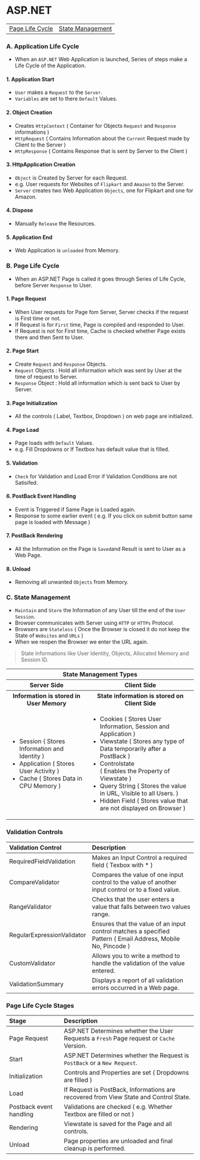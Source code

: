 # ASP.NET 

<table>
  <tr>
    <td><a href='#page'>Page Life Cycle</a></td>
    <td><a href='#state'>State Management</a></td>
  </tr>
</table>

<h3 anme='app'>A. Application Life Cycle</h3>

- When an `ASP.NET` Web Application is launched, Series of steps make a Life Cycle of the Application.

#### 1. Application Start 

- `User` makes a `Request` to the `Server`.
- `Variables` are set to there `Default` Values.

#### 2. Object Creation

- Creates `HttpContext` ( Container for Objects `Request` and `Response` informations )
- `HttpRequest` ( Contains Information about the `Current` Request made by Client to the Server )
- `HttpResponse` ( Contains Response that is sent by Server to the Client )

#### 3. HttpApplication Creation

- `Object` is Created by Server for each Request.
- e.g. User requests for Websites of `Flipkart` and `Amazon` to the Server.
- `Server` creates two Web Application `Objects`, one for Flipkart and one for Amazon.

#### 4. Dispose 
- Manually `Release` the Resources.

#### 5. Application End 
- Web Application is `unloaded` from Memory.

<h3 name='page'>B. Page Life Cycle</h3>

- When an ASP.NET Page is called it goes through Series of Life Cycle, before Server `Response` to User.

#### 1. Page Request 

- When User requests for Page fom Server, Server checks if the request is First time or not.
- If Request is for `First` time, Page is compiled and responded to User.
- If Request is not for First time, Cache is checked whether Page exists there and then Sent to User.

#### 2. Page Start

- Create `Request` and `Response` Objects. 
- `Request` Objects : Hold all information which was sent by User at the time of request to Server.
- `Response` Object : Hold all information which is sent back to User by Server.

#### 3. Page Initialization

- All the controls ( Label, Textbox, Dropdown ) on web page are initialized.

#### 4. Page Load

- Page loads with `Default` Values.
- e.g. Fill Dropdowns or If Textbox has default value that is filled.

#### 5. Validation

- `Check` for Validation and Load Error if Validation Conditions are not Satisifed.

#### 6. PostBack Event Handling 

- Event is Triggered if Same Page is Loaded again.
- Response to some earlier event ( e.g. If you click on submit button same page is loaded with Message )

#### 7. PostBack Rendering 

- All the Information on the Page is `Saved`and Result is sent to User as a Web Page.

#### 8. Unload

- Removing all unwanted `Objects` from Memory.

<h3 name='state'>C. State Management</h3>

- `Maintain` and `Store` the Information of any User till the end of the `User Session`.
- Browser communicates with Server using `HTTP` or `HTTPs` Protocol.
- Browsers are `Stateless` ( Once the Browser is closed it do not keep the State of `Websites` and `URLs` )
- When we reopen the Browser we enter the URL again.

> State Informations like User Identity, Objects, Allocated Memory and Session ID.

<table>
  <tr><th colspan=2>State Management Types</th></tr>
  <tr><th>Server Side</th><th>Client Side</th></tr>
  <tr><th>Information is stored in User Memory</th><th>State information is stored on Client Side</th></tr>
  <tr>
    <td>
      <ul>
        <li>Session ( Stores Information and Identity )</li>
        <li>Application ( Stores User Activity )</li>
        <li>Cache ( Stores Data in CPU Memory )</li>
      </ul>
    </td>    
    <td>
      <ul>
        <li>Cookies ( Stores User Information, Session and Application )</li>
        <li>Viewstate ( Stores any type of Data temporarily after a PostBack )</li>
        <li>Controlstate</li> ( Enables the Property of Viewstate )
        <li>Query String ( Stores the value in URL, Visible to all Users. )</li>
        <li>Hidden Field ( Stores value that are not displayed on Browser )</li>
      </ul>
    </td>    
  </tr>
</table>

### Validation Controls
 
Validation Control |	Description
:--- | :---
RequiredFieldValidation |	Makes an Input Control a required field ( Texbox with * )
CompareValidator |	Compares the value of one input control to the value of another input control or to a fixed value.
RangeValidator |	Checks that the user enters a value that falls between two values range.
RegularExpressionValidator |	Ensures that the value of an input control matches a specified Pattern ( Email Address, Mobile No, Pincode )
CustomValidator |	Allows you to write a method to handle the validation of the value entered.
ValidationSummary |	Displays a report of all validation errors occurred in a Web page.

### Page Life Cycle Stages

Stage | Description
:--- | :---
Page Request | ASP.NET Determines whether the User Requests a `Fresh` Page request or `Cache` Version.
Start | ASP.NET Determines whether the Request is `PostBack` or a `New Request`.
Initialization | Controls and Properties are set ( Dropdowns are filled ) 
Load | If Request is PostBack, Informations are recovered from View State and Control State.
Postback event handling | Validations are checked ( e.g. Whether Textbox are filled or not )
Rendering | Viewstate is saved for the Page and all controls.
Unload |  Page properties are unloaded and final cleanup is performed.

